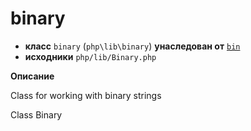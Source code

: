 # binary

- **класс** `binary` (`php\lib\binary`) **унаследован от** [`bin`](https://github.com/jphp-compiler/jphp/blob/master/jphp-runtime/api-docs/classes/php/lib/bin.ru.md)
- **исходники** `php/lib/Binary.php`

**Описание**

Class for working with binary strings

Class Binary
